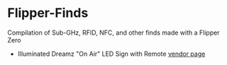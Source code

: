 # Flipper-Finds
Compilation of Sub-GHz, RFID, NFC, and other finds made with a Flipper Zero

* Illuminated Dreamz "On Air" LED Sign with Remote [vendor page](https://www.illuminateddreamz.com/product-page/on-air-sign-1)
